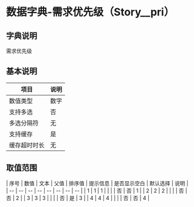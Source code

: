 # 数据字典-需求优先级（Story__pri）
## 字典说明
需求优先级

## 基本说明
| 项目 | 说明 |
| -- | -- |
| 数值类型 | 数字 |
| 支持多选 | 否 |
| 多选分隔符 | 无 |
| 支持缓存 | 是 |
| 缓存超时时长 | 无 |

## 取值范围
| 序号 | 数值 | 文本 | 父值 | 排序值 | 提示信息 | 是否显示空白 | 默认选择 | 说明 |
| -- | -- | -- | -- | -- | -- | -- | -- |
| 1 | 1 | 1 |  |  |  | 否 | 否 | 1 |
| 2 | 2 | 2 |  |  |  | 否 | 否 | 2 |
| 3 | 3 | 3 |  |  |  | 否 | 是 | 3 |
| 4 | 4 | 4 |  |  |  | 否 | 否 | 4 |

